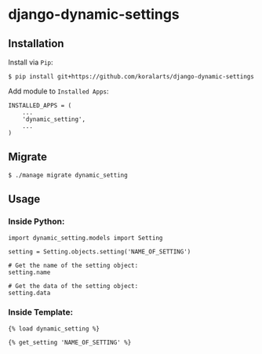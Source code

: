 django-dynamic-settings
=======================

## Installation

Install via `Pip`:

```
$ pip install git+https://github.com/koralarts/django-dynamic-settings
```

Add module to `Installed Apps`:

```
INSTALLED_APPS = (
	...
	'dynamic_setting',
	...
)
```

## Migrate

```
$ ./manage migrate dynamic_setting
```

## Usage

### Inside Python:
```
import dynamic_setting.models import Setting

setting = Setting.objects.setting('NAME_OF_SETTING')

# Get the name of the setting object:
setting.name

# Get the data of the setting object:
setting.data
```

### Inside Template:
```
{% load dynamic_setting %}

{% get_setting 'NAME_OF_SETTING' %}
```
